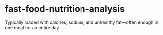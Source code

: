 # fast-food-nutrition-analysis
Typically loaded with calories, sodium, and unhealthy fat—often enough in one meal for an entire day
